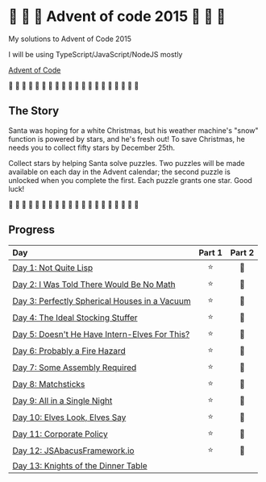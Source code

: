 # 🎄 🎅 🎄 Advent of code 2015 🎄 🎅 🎄

My solutions to Advent of Code 2015

I will be using TypeScript/JavaScript/NodeJS mostly

[Advent of Code](https://adventofcode.com/2015)

🎄 🎄 🎄 🎄 🎄 🎄 🎄 🎄 🎄 🎄 🎄 🎄 🎄 🎄 🎄 🎄 🎄 🎄 🎄 🎄

## The Story

Santa was hoping for a white Christmas, but his weather machine's "snow" function is powered by stars, and he's fresh out! To save Christmas, he needs you to collect fifty stars by December 25th.

Collect stars by helping Santa solve puzzles. Two puzzles will be made available on each day in the Advent calendar; the second puzzle is unlocked when you complete the first. Each puzzle grants one star. Good luck!

🎄 🎄 🎄 🎄 🎄 🎄 🎄 🎄 🎄 🎄 🎄 🎄 🎄 🎄 🎄 🎄 🎄 🎄 🎄 🎄

## Progress

| Day                                                                       | Part 1 | Part 2 |
| :------------------------------------------------------------------------ | :----: | :----: |
| [Day 1: Not Quite Lisp](src/01/summary.md#readme)                         |   ⭐   |   🌟   |
| [Day 2: I Was Told There Would Be No Math](src/02/summary.md#readme)      |   ⭐   |   🌟   |
| [Day 3: Perfectly Spherical Houses in a Vacuum](src/03/summary.md#readme) |   ⭐   |   🌟   |
| [Day 4: The Ideal Stocking Stuffer](src/04/summary.md#readme)             |   ⭐   |   🌟   |
| [Day 5: Doesn't He Have Intern-Elves For This?](src/05/summary.md#readme) |   ⭐   |   🌟   |
| [Day 6: Probably a Fire Hazard](src/06/summary.md#readme)                 |   ⭐   |   🌟   |
| [Day 7: Some Assembly Required](src/07/summary.md#readme)                 |   ⭐   |   🌟   |
| [Day 8: Matchsticks](src/08/summary.md#readme)                            |   ⭐   |   🌟   |
| [Day 9: All in a Single Night](src/09/summary.md#readme)                  |   ⭐   |   🌟   |
| [Day 10: Elves Look, Elves Say](src/10/summary.md#readme)                 |   ⭐   |   🌟   |
| [Day 11: Corporate Policy](src/11/summary.md#readme)                      |   ⭐   |   🌟   |
| [Day 12: JSAbacusFramework.io](src/12/summary.md#readme)                  |   ⭐   |   🌟   |
| [Day 13: Knights of the Dinner Table](src/13/summary.md#readme)           |        |        |
